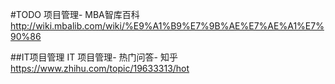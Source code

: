 #TODO
项目管理- MBA智库百科
http://wiki.mbalib.com/wiki/%E9%A1%B9%E7%9B%AE%E7%AE%A1%E7%90%86

##IT项目管理
IT 项目管理- 热门问答- 知乎
https://www.zhihu.com/topic/19633313/hot

